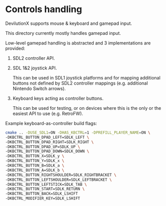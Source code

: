# Controls handling

DevilutionX supports mouse & keyboard and gamepad input.

This directory currently mostly handles gamepad input.

Low-level gamepad handling is abstracted and 3 implementations are provided:

1. SDL2 controller API.

2. SDL 1&2 joystick API.

   This can be used in SDL1 joystick platforms and for mapping additional
   buttons not defined by SDL2 controller mappings (e.g. additional Nintendo
   Switch arrows).

3. Keyboard keys acting as controller buttons.

   This can be used for testing, or on devices where this is the
   only or the easiest API to use (e.g. RetroFW).

Example keyboard-as-controller build flags:

```bash
cmake .. -DUSE_SDL1=ON -DHAS_KBCTRL=1 -DPREFILL_PLAYER_NAME=ON \
-DKBCTRL_BUTTON_DPAD_LEFT=SDLK_LEFT \
-DKBCTRL_BUTTON_DPAD_RIGHT=SDLK_RIGHT \
-DKBCTRL_BUTTON_DPAD_UP=SDLK_UP \
-DKBCTRL_BUTTON_DPAD_DOWN=SDLK_DOWN \
-DKBCTRL_BUTTON_X=SDLK_y \
-DKBCTRL_BUTTON_Y=SDLK_x \
-DKBCTRL_BUTTON_B=SDLK_a \
-DKBCTRL_BUTTON_A=SDLK_b \
-DKBCTRL_BUTTON_RIGHTSHOULDER=SDLK_RIGHTBRACKET \
-DKBCTRL_BUTTON_LEFTSHOULDER=SDLK_LEFTBRACKET \
-DKBCTRL_BUTTON_LEFTSTICK=SDLK_TAB \
-DKBCTRL_BUTTON_START=SDLK_RETURN \
-DKBCTRL_BUTTON_BACK=SDLK_LSHIFT
-DKBCTRL_MODIFIER_KEY=SDLK_LSHIFT
```
